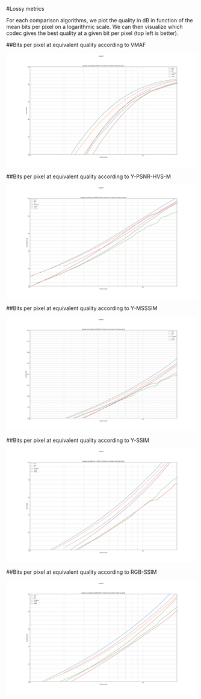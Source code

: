 #Lossy metrics

For each comparison algorithms, we plot the quality in dB in function of the mean bits per pixel on a logarithmic scale. We can then visualize which codec gives the best quality at a given bit per pixel (top left is better).

##Bits per pixel at equivalent quality according to VMAF

![Bits per pixel at equivalent quality according to VMAF](subset1.vmaf.(aom,bpg,jxl,mozjpeg,rav1e,webp).svg)

##Bits per pixel at equivalent quality according to Y-PSNR-HVS-M

![Bits per pixel at equivalent quality according to Y-PSNR-HVS-M](subset1.psnr-hvs-m.(aom,bpg,jxl,mozjpeg,rav1e,webp).svg)

##Bits per pixel at equivalent quality according to Y-MSSSIM

![Bits per pixel at equivalent quality according to Y-MSSSIM](subset1.ms-ssim.(aom,bpg,jxl,mozjpeg,rav1e,webp).svg)

##Bits per pixel at equivalent quality according to Y-SSIM

![Bits per pixel at equivalent quality according to Y-SSIM](subset1.y-ssim.(aom,bpg,jxl,mozjpeg,rav1e,webp).svg)

##Bits per pixel at equivalent quality according to RGB-SSIM

![Bits per pixel at equivalent quality according to RGB-SSIM](subset1.rgb-ssim.(aom,bpg,jxl,mozjpeg,rav1e,webp).svg)
